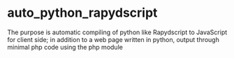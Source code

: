auto_python_rapydscript
=======================

The purpose is automatic compiling of python like Rapydscript to JavaScript for client side; in addition to a web page written in python, output through minimal php code using the php module

